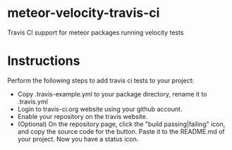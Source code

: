 # meteor-velocity-travis-ci
Travis CI support for meteor packages running velocity tests

# Instructions
Perform the following steps to add travis ci tests to your project:
* Copy .travis-example.yml to your package directory, rename it to .travis.yml
* Login to travis-ci.org website using your github account.
* Enable your repository on the travis website.
* (Optional) On the repository page, click the "build passing|failing" icon, and copy
the source code for the button. Paste it to the README.md of your project. Now
you have a status icon. 
